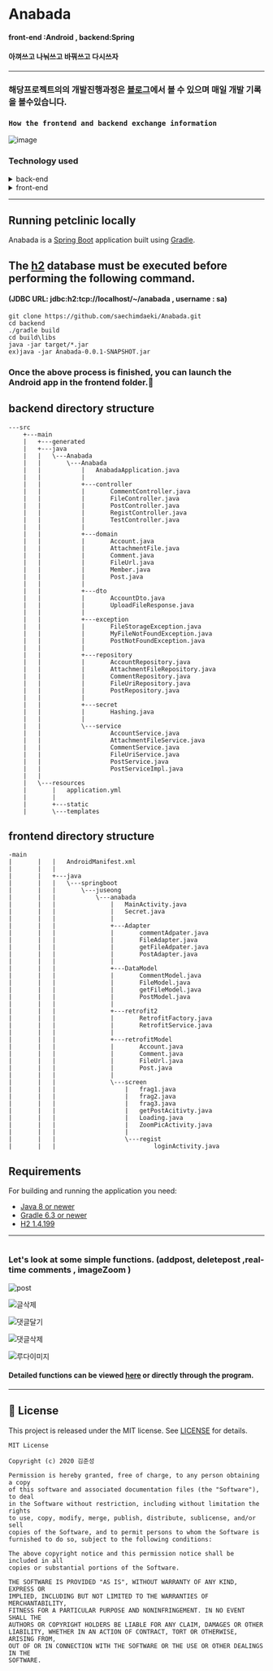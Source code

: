 # Anabada
#### front-end :Android , backend:Spring  
#### 아껴쓰고 나눠쓰고 바꿔쓰고 다시쓰자

---
### 해당프로젝트의의 개발진행과정은 [블로그](http://blog.naver.com/PostSearchList.nhn?blogId=anima94&categoryNo=0&SearchText=anabada&orderBy=date&range=all)에서 볼 수 있으며 매일 개발 기록을 볼수있습니다.


### `How the frontend and backend exchange information`
![image](https://user-images.githubusercontent.com/40031858/90135086-18994500-ddad-11ea-8e44-236c88e6d5f9.png)


### Technology used
<details>
<summary>back-end</summary>
<img src=https://user-images.githubusercontent.com/40031858/90135416-952c2380-ddad-11ea-9760-b88e362cc882.png width=600px>
</details>
<details>
<summary>front-end</summary>
<img src=https://user-images.githubusercontent.com/40031858/90136028-8134f180-ddae-11ea-9122-f171f4505c8e.png width=600px>
</details>
</details>

---
## Running petclinic locally
Anabada is a [Spring Boot](https://spring.io/guides/gs/spring-boot) application built using [Gradle](https://spring.io/guides/gs/gradle/). 

## The [h2](https://h2database.com/h2-2019-03-13.zip) database must be executed before performing the following command.
#### (JDBC URL: jdbc:h2:tcp://localhost/~/anabada , username : sa)

```
git clone https://github.com/saechimdaeki/Anabada.git
cd backend
./gradle build
cd build\libs
java -jar target/*.jar
ex)java -jar Anabada-0.0.1-SNAPSHOT.jar
```

### Once the above process is finished, you can launch the Android app in the frontend folder.:bee: 


## backend directory structure
```
---src
    +---main
    |   +---generated
    |   +---java
    |   |   \---Anabada
    |   |       \---Anabada
    |   |           |   AnabadaApplication.java
    |   |           |
    |   |           +---controller
    |   |           |       CommentController.java
    |   |           |       FileController.java
    |   |           |       PostController.java
    |   |           |       RegistController.java
    |   |           |       TestController.java
    |   |           |
    |   |           +---domain
    |   |           |       Account.java
    |   |           |       AttachmentFile.java
    |   |           |       Comment.java
    |   |           |       FileUrl.java
    |   |           |       Member.java
    |   |           |       Post.java
    |   |           |
    |   |           +---dto
    |   |           |       AccountDto.java
    |   |           |       UploadFileResponse.java
    |   |           |
    |   |           +---exception
    |   |           |       FileStorageException.java
    |   |           |       MyFileNotFoundException.java
    |   |           |       PostNotFoundException.java
    |   |           |
    |   |           +---repository
    |   |           |       AccountRepository.java
    |   |           |       AttachmentFileRepository.java
    |   |           |       CommentRepository.java
    |   |           |       FileUriRepository.java
    |   |           |       PostRepository.java
    |   |           |
    |   |           +---secret
    |   |           |       Hashing.java
    |   |           |
    |   |           \---service
    |   |                   AccountService.java
    |   |                   AttachmentFileService.java
    |   |                   CommentService.java
    |   |                   FileUriService.java
    |   |                   PostService.java
    |   |                   PostServiceImpl.java
    |   |
    |   \---resources
    |       |   application.yml
    |       |
    |       +---static
    |       \---templates

```

## frontend directory structure
```
-main
|       |   |   AndroidManifest.xml
|       |   |
|       |   +---java
|       |   |   \---springboot
|       |   |       \---juseong
|       |   |           \---anabada
|       |   |               |   MainActivity.java
|       |   |               |   Secret.java
|       |   |               |
|       |   |               +---Adapter
|       |   |               |       commentAdpater.java
|       |   |               |       FileAdapter.java
|       |   |               |       getFileAdpater.java
|       |   |               |       PostAdapter.java
|       |   |               |
|       |   |               +---DataModel
|       |   |               |       CommentModel.java
|       |   |               |       FileModel.java
|       |   |               |       getFileModel.java
|       |   |               |       PostModel.java
|       |   |               |
|       |   |               +---retrofit2
|       |   |               |       RetrofitFactory.java
|       |   |               |       RetrofitService.java
|       |   |               |
|       |   |               +---retrofitModel
|       |   |               |       Account.java
|       |   |               |       Comment.java
|       |   |               |       FileUrl.java
|       |   |               |       Post.java
|       |   |               |
|       |   |               \---screen
|       |   |                   |   frag1.java
|       |   |                   |   frag2.java
|       |   |                   |   frag3.java
|       |   |                   |   getPostAcitivty.java
|       |   |                   |   Loading.java
|       |   |                   |   ZoomPicActivity.java
|       |   |                   |
|       |   |                   \---regist
|       |   |                           loginActivity.java

```

## Requirements

For building and running the application you need:

- [Java 8 or newer](http://www.oracle.com/technetwork/java/javase/downloads/jdk8-downloads-2133151.html)
- [Gradle 6.3 or newer](https://docs.gradle.org/6.3/release-notes.html)
- [H2 1.4.199](http://www.h2database.com/html/download.html)

---


```

```

### Let's look at some simple functions. (addpost, deletepost ,real-time comments , imageZoom )


![post](https://user-images.githubusercontent.com/40031858/90849825-28b3b480-e3ab-11ea-99a6-9f6680c71edf.gif)

![글삭제](https://user-images.githubusercontent.com/40031858/90849398-1b49fa80-e3aa-11ea-8016-72f275f5d8ec.gif)

![댓글달기](https://user-images.githubusercontent.com/40031858/90849438-3583d880-e3aa-11ea-8290-d76f1c029e9d.gif)



![댓글삭제](https://user-images.githubusercontent.com/40031858/90849113-81824d80-e3a9-11ea-8fa1-84064e84eae8.gif)


![루다이미지](https://user-images.githubusercontent.com/40031858/90849086-6c0d2380-e3a9-11ea-8267-63eb47d9ab19.gif)


#### Detailed functions can be viewed [here](http://blog.naver.com/PostSearchList.nhn?blogId=anima94&categoryNo=0&SearchText=anabada&orderBy=date&range=all) or directly through the program.

---
## 📝 License
This project is released under the MIT license.
See [LICENSE](./LICENSE) for details.

```
MIT License

Copyright (c) 2020 김준성

Permission is hereby granted, free of charge, to any person obtaining a copy
of this software and associated documentation files (the "Software"), to deal
in the Software without restriction, including without limitation the rights
to use, copy, modify, merge, publish, distribute, sublicense, and/or sell
copies of the Software, and to permit persons to whom the Software is
furnished to do so, subject to the following conditions:

The above copyright notice and this permission notice shall be included in all
copies or substantial portions of the Software.

THE SOFTWARE IS PROVIDED "AS IS", WITHOUT WARRANTY OF ANY KIND, EXPRESS OR
IMPLIED, INCLUDING BUT NOT LIMITED TO THE WARRANTIES OF MERCHANTABILITY,
FITNESS FOR A PARTICULAR PURPOSE AND NONINFRINGEMENT. IN NO EVENT SHALL THE
AUTHORS OR COPYRIGHT HOLDERS BE LIABLE FOR ANY CLAIM, DAMAGES OR OTHER
LIABILITY, WHETHER IN AN ACTION OF CONTRACT, TORT OR OTHERWISE, ARISING FROM,
OUT OF OR IN CONNECTION WITH THE SOFTWARE OR THE USE OR OTHER DEALINGS IN THE
SOFTWARE.
```